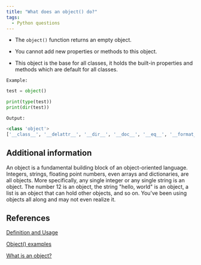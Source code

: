 ```yaml
---
title: "What does an object() do?"
tags:
  - Python questions
---
```


* The `object()` function returns an empty object.

* You cannot add new properties or methods to this object.

* This object is the base for all classes, it holds the built-in properties and methods which are default for all classes.
  
`Example:`

```python
test = object()

print(type(test))
print(dir(test))
```

`Output:`

```python
<class 'object'>
['__class__', '__delattr__', '__dir__', '__doc__', '__eq__', '__format__', '__ge__', '__getattribute__', '__gt__', '__hash__', '__init__', '__init_subclass__', '__le__', '__lt__', '__ne__', '__new__', '__reduce__', '__reduce_ex__', '__repr__', '__setattr__', '__sizeof__', '__str__', '__subclasshook__']
```

## Additional information

An object is a fundamental building block of an object-oriented language. Integers, strings, floating point numbers, even arrays and dictionaries, are all objects. More specifically, any single integer or any single string is an object. The number 12 is an object, the string "hello, world" is an object, a list is an object that can hold other objects, and so on. You've been using objects all along and may not even realize it.

## References

[Definition and Usage](https://www.w3schools.com/python/ref_func_object.asp)

[Object() examples](https://www.programiz.com/python-programming/methods/built-in/object)

[What is an object?](https://stackoverflow.com/questions/56310092/what-is-an-object-in-python)
